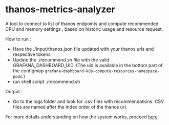# thanos-metrics-analyzer

A tool to connect to list of thanos endpoints and compute recommended CPU and memory settings , based on historic usage and resource request.

How to run :
   - Have the ./input/thanos.json file updated with your thanos urls and respective tokens
   - Update the ./recommend.sh file with the valid GRAFANA_DASHBOARD_UID. (The uid is available in the bottom part of the configmap `grafana-dashboard-k8s-compute-resources-namespace-pods`.)
   - run shell script ./recommend.sh

Output : 
   - Go to the logs folder and look for .csv files with recommendations. CSV files are named after the index order of the thanos url.

For more details understanding on how the system works, proceed [here](doc/details.md)   
